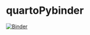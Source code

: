 # quartoPybinder

[![Binder](https://mybinder.org/badge_logo.svg)](https://mybinder.org/v2/gh/bbartholdy/quartoPybinder/HEAD?labpath=rstudio)
